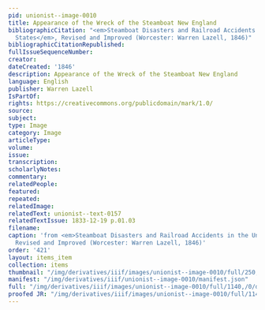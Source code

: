 ```yaml
---
pid: unionist--image-0010
title: Appearance of the Wreck of the Steamboat New England
bibliographicCitation: "<em>Steamboat Disasters and Railroad Accidents in the United
  States</em>, Revised and Improved (Worcester: Warren Lazell, 1846)"
bibliographicCitationRepublished: 
fullIssueSequenceNumber: 
creator: 
dateCreated: '1846'
description: Appearance of the Wreck of the Steamboat New England
language: English
publisher: Warren Lazell
IsPartOf: 
rights: https://creativecommons.org/publicdomain/mark/1.0/
source: 
subject: 
type: Image
category: Image
articleType: 
volume: 
issue: 
transcription: 
scholarlyNotes: 
commentary: 
relatedPeople: 
featured: 
repeated: 
relatedImage: 
relatedText: unionist--text-0157
relatedTextIssue: 1833-12-19 p.01.03
filename: 
caption: 'from <em>Steamboat Disasters and Railroad Accidents in the United States</em>,
  Revised and Improved (Worcester: Warren Lazell, 1846)'
order: '421'
layout: items_item
collection: items
thumbnail: "/img/derivatives/iiif/images/unionist--image-0010/full/250,/0/default.jpg"
manifest: "/img/derivatives/iiif/unionist--image-0010/manifest.json"
full: "/img/derivatives/iiif/images/unionist--image-0010/full/1140,/0/default.jpg"
proofed JR: "/img/derivatives/iiif/images/unionist--image-0010/full/1140,/0/default.jpg"
---
```

